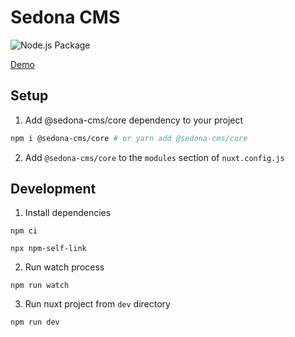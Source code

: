 # Sedona CMS

![Node.js Package](https://github.com/sedona-cms/core/workflows/Node.js%20Package/badge.svg)


[Demo](https://sedona-cms.github.io/core/)


## Setup

1. Add @sedona-cms/core dependency to your project

```bash
npm i @sedona-cms/core # or yarn add @sedona-cms/core
```

2. Add `@sedona-cms/core` to the `modules` section of `nuxt.config.js`

## Development

1. Install dependencies

`npm ci`

`npx npm-self-link`

2. Run watch process

`npm run watch`

3. Run nuxt project from `dev` directory

`npm run dev`
